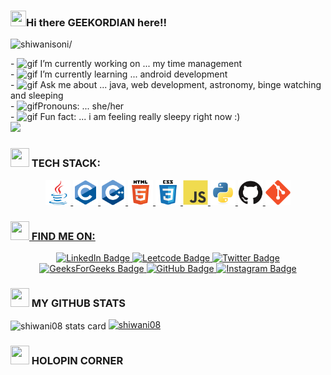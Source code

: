 ### <b><img src="https://media.giphy.com/media/hvRJCLFzcasrR4ia7z/giphy.gif" height="25vw" width="25vw">Hi there </b>  <b>GEEKORDIAN here!!</b><br>
  <p><img src=https://komarev.com/ghpvc/?username=shiwani08 alt=shiwanisoni/></p>
        <div align="left">
    - <img alt="gif" src="https://media.giphy.com/media/ZCZDBEJ0aOt52oIGdB/giphy.gif" height="25vw" width="25vw"> I’m currently working on ... my time management <br>
    - <img alt="gif" src="https://media.giphy.com/media/QssGEmpkyEOhBCb7e1/giphy.gif" height="25vw" width="25vw"> I’m currently learning ... android development<br>
    - <img alt="gif" src="https://media.giphy.com/media/l46Cedh27PeAL3fa0/giphy.gif" height="25vw" width="25vw"> Ask me about ... java, web development, astronomy, binge watching and sleeping<br>
    - <img alt="gif" src="https://media.giphy.com/media/ei4FvYnmhWIhpRZXOe/giphy.gif" height="25vw" width="25vw">Pronouns: ... she/her<br>
    - <img alt="gif" src="https://media.giphy.com/media/eE5o3iRnrmeealcbNe/giphy.gif" height="25vw" width="25vw"> Fun fact: ... i am feeling really sleepy right now :)<br>
    <img src="https://media.giphy.com/media/Q2T7BXRiDFPJcPoA7Z/giphy.gif">
</div>

<div align="right">
    
</div>

<h3 align="left"><img src="https://media.giphy.com/media/ksE9feSa2b4V2GYwY4/giphy.gif" height="30" width ="30"> TECH STACK: </h3>
<p align="center"> 
      <a href="https://www.java.com" target="_blank" rel="noreferrer"> 
            <img src="https://raw.githubusercontent.com/devicons/devicon/master/icons/java/java-original.svg" alt="java" width="40" height="40"/> </a> 
      <a href="https://www.cprogramming.com/" target="_blank" rel="noreferrer"> 
            <img src="https://raw.githubusercontent.com/devicons/devicon/master/icons/c/c-original.svg" alt="c" width="40" height="40"/> </a> 
      <a href="https://www.w3schools.com/cpp/" target="_blank" rel="noreferrer"> 
            <img src="https://raw.githubusercontent.com/devicons/devicon/master/icons/cplusplus/cplusplus-original.svg" alt="cplusplus" width="40" height="40"/> </a>
      <a href="https://www.w3.org/html/" target="_blank" rel="noreferrer"> 
            <img src="https://raw.githubusercontent.com/devicons/devicon/master/icons/html5/html5-original-wordmark.svg" alt="html5" width="40" height="40"/> </a>
      <a href="https://www.w3schools.com/css/" target="_blank" rel="noreferrer"> 
            <img src="https://raw.githubusercontent.com/devicons/devicon/master/icons/css3/css3-original-wordmark.svg" alt="css3" width="40" height="40"/> </a>
      <a href="https://developer.mozilla.org/en-US/docs/Web/JavaScript" target="_blank" rel="noreferrer"> 
            <img src="https://raw.githubusercontent.com/devicons/devicon/master/icons/javascript/javascript-original.svg" alt="javascript" width="40" height="40"/> 
      <a href="https://www.python.org" target="_blank" rel="noreferrer"> 
            <img src="https://raw.githubusercontent.com/devicons/devicon/master/icons/python/python-original.svg" alt="python" width="40" height="40"/> </a> 
      <a href="https://github.com" target="_blank" rel="noreferrer"> 
            <img src="https://raw.githubusercontent.com/devicons/devicon/master/icons/github/github-original.svg" alt="github" width="40" height="40"/</a>
      <a href="https://git-scm.com/" target="_blank" rel="noreferrer"> 
            <img src="https://raw.githubusercontent.com/devicons/devicon/master/icons/git/git-original.svg" alt="git" width="40" height="40"/</a>
</p>

<h3 align="left"><img src="https://media.giphy.com/media/wp2rA9gXbKXo0KzTjD/giphy.gif" height="30" width="30"> FIND ME ON:</h3>
<div id="badges" align="center">
  <a href="https://www.linkedin.com/in/shiwani-soni-a33b8a21b">
    <img src="https://img.shields.io/badge/LinkedIn-blue?style=for-the-badge&logo=linkedin&logoColor=white" alt="LinkedIn Badge"/>
  </a>
  <a href="https://leetcode.com/geekordian">
    <img src="https://img.shields.io/badge/Leetcode-yellow?style=for-the-badge&logo=Leetcode&logoColor=black" alt="Leetcode Badge"/>
  </a>
  <a href="https://twitter.com/budastrophile">
    <img src="https://img.shields.io/badge/Twitter-blue?style=for-the-badge&logo=twitter&logoColor=white" alt="Twitter Badge"/>
  </a>
  <a href="https://auth.geeksforgeeks.org/user/shiwanisoni29082002">
    <img src="https://img.shields.io/badge/GeeksForGeeks-darkgreen?style=for-the-badge&logo=geeksforgeeks&logoColor=white" alt="GeeksForGeeks Badge"/>
  </a>
  <a href="https://github.com/shiwani08">
    <img src="https://img.shields.io/badge/GitHub-grey?style=for-the-badge&logo=github&logoColor=white" alt="GitHub Badge"/>
  </a>
  <a href="https://www.instagram.com/budastrophile">
    <img src="https://img.shields.io/badge/Instagram-hotpink?style=for-the-badge&logo=instagram&logoColor=yellow" alt="Instagram Badge"/>
  </a>
</div>
        
<h3 align="left"><img src="https://media.giphy.com/media/AynUwd5uKhIevEWx54/giphy.gif" height="30" width="30"> MY GITHUB STATS</h3>
        <a >
          <img align="center" src="https://github-readme-stats.vercel.app/api?username=shiwani08&show_icons=true&theme=default&title_color=000000&text_color=000000&bg_color=ffffff&hide_border=true" alt="shiwani08 stats card"></a>
        <a href="https://github.com/ryo-ma/github-profile-trophy">
            <img src="https://github-readme-stats.vercel.app/api/top-langs/?username=shiwani08" alt="shiwani08" />
        </a>
        </p>
<h3 align="left"><img src="https://tenor.com/view/frutti-dino-banana-frutti-dino-jumping-banana-dino-gif-25770547.gif" height="30" width="30"> HOLOPIN CORNER</h3>
<a href='[![An image of @shiwani08's Holopin badges, which is a link to view their full Holopin profile](https://holopin.me/shiwani08)](https://holopin.io/@shiwani08)>
</a>
